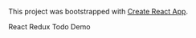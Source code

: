 This project was bootstrapped with [Create React App](https://github.com/facebookincubator/create-react-app).

React Redux Todo Demo
